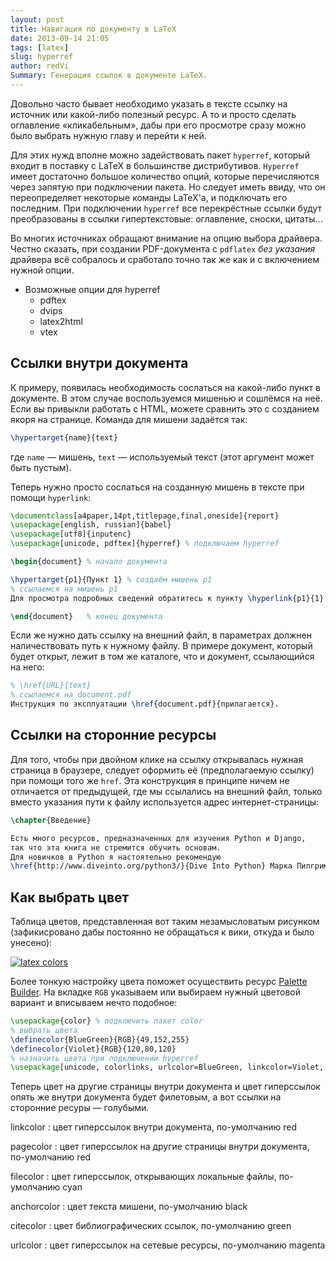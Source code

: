 ```yaml
---
layout: post
title: Навигация по документу в LaTeX
date: 2013-09-14 21:05
tags: [latex]
slug: hyperref
author: redVi
Summary: Генерация ссылок в документе LaTeX.
---
```


Довольно часто бывает необходимо указать в тексте ссылку на источник или какой-либо полезный ресурс. А то и просто сделать оглавление &laquo;кликабельным&raquo;, дабы при его просмотре сразу можно было выбрать нужную главу и перейти к ней.

Для этих нужд вполне можно задействовать пакет `hyperref`, который входит в поставку с LaTeX в большинстве дистрибутивов. `Hyperref` имеет достаточно большое количество опций, которые перечисляются через запятую при подключении пакета. Но следует иметь ввиду, что он переопределяет некоторые команды LaTeX'а, и подключать его последним. При подключении `hyperref` все перекрёстные ссылки будут преобразованы в ссылки гипертекстовые: оглавление, сноски, цитаты...

Во многих источниках обращают внимание на опцию выбора драйвера. Честно сказать, при создании PDF-документа с `pdflatex` _без указания_ драйвера всё собралось и сработало точно так же как и с включением нужной опции.

* Возможные опции для hyperref
    - pdftex
    - dvips
    - latex2html
    - vtex

## Ссылки внутри документа

К примеру, появилась необходимость сослаться на какой-либо пункт в документе. В этом случае воспользуемся мишенью и сошлёмся на неё. Если вы привыкли работать с HTML, можете сравнить это с созданием якоря на странице. Команда для мишени задаётся так:

```tex
\hypertarget{name}{text}
```

где `name` &mdash; мишень, `text` &mdash; используемый текст (этот аргумент может быть пустым).

Теперь нужно просто сослаться на созданную мишень в тексте при помощи `hyperlink`:

```tex
\documentclass[a4paper,14pt,titlepage,final,oneside]{report}
\usepackage[english, russian]{babel}
\usepackage[utf8]{inputenc}
\usepackage[unicode, pdftex]{hyperref} % подключаем hyperref

\begin{document} % начало документа

\hypertarget{p1}{Пункт 1} % создаём мишень p1
% ссылаемся на мишень p1
Для просмотра подробных сведений обратитесь к пункту \hyperlink{p1}{1}.

\end{document}   % конец документа
```

Если же нужно дать ссылку на внешний файл, в параметрах должнен наличествовать путь к нужному файлу. В примере документ, который будет открыт, лежит в том же каталоге, что и документ, ссылающийся на него:

```tex
% \href{URL}{text}
% ссылаемся на document.pdf
Инструкция по эксплуатации \href{document.pdf}{прилагается}.
```

## Ссылки на сторонние ресурсы

Для того, чтобы при двойном клике на ссылку открывалась нужная страница в браузере, следует оформить её (предполагаемую ссылку) при помощи того же `href`. Эта конструкция в принципе ничем не отличается от предыдущей, где мы ссылались на внешний файл, только вместо указания пути к файлу используется адрес интернет-страницы:

```tex
\chapter{Введение}

Есть много ресурсов, предназначенных для изучения Python и Django,
так что эта книга не стремится обучить основам.
Для новичков в Python я настоятельно рекомендую
\href{http://www.diveinto.org/python3/}{Dive Into Python} Марка Пилгрима.
```

## Как выбрать цвет

Таблица цветов, представленная вот таким незамысловатым рисунком (зафикисровано дабы постоянно не обращаться к вики, откуда и было унесено):

[![latex colors](http://farm3.staticflickr.com/2854/9718512214_5737105b40_n.jpg)](http://farm3.staticflickr.com/2854/9718512214_047abf1432_o.jpg)

Более тонкую настройку цвета поможет осуществить ресурс [Palette Builder](http://www.palettebuilder.com/rgb.aspx). На вкладке `RGB` указываем или выбираем нужный цветовой вариант и вписываем нечто подобное:

```tex
\usepackage{color} % подключить пакет color
% выбрать цвета
\definecolor{BlueGreen}{RGB}{49,152,255}
\definecolor{Violet}{RGB}{120,80,120}
% назначить цвета при подключении hyperref
\usepackage[unicode, colorlinks, urlcolor=BlueGreen, linkcolor=Violet, pagecolor=Violet]{hyperref}
```

Теперь цвет на другие страницы внутри документа и цвет гиперссылок опять же внутри документа будет филетовым, а вот ссылки на сторонние ресуры &mdash; голубыми.

linkcolor
: цвет гиперссылок внутри документа, по-умолчанию red

pagecolor
: цвет гиперссылок на другие страницы внутри документа, по-умолчанию red

filecolor
: цвет гиперссылок, открывающих локальные файлы, по-умолчанию cyan

anchorcolor
: цвет текста мишени, по-умолчанию black

citecolor
: цвет библиографических ссылок, по-умолчанию green

urlcolor
: цвет гиперссылок на сетевые ресурсы, по-умолчанию magenta



